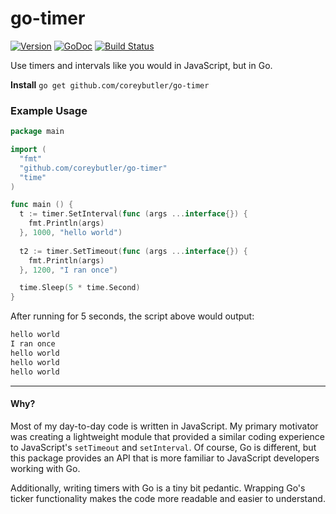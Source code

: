 # go-timer

[![Version](https://img.shields.io/github/tag/coreybutler/go-timer.svg)](https://github.com/coreybutler/go-timer)
[![GoDoc](https://godoc.org/github.com/coreybutler/go-timer?status.svg)](https://godoc.org/github.com/coreybutler/go-timer)
[![Build Status](https://travis-ci.org/coreybutler/go-timer.svg?branch=master)](https://travis-ci.org/coreybutler/go-timer)

Use timers and intervals like you would in JavaScript, but in Go.

**Install** `go get github.com/coreybutler/go-timer`

### Example Usage

```go
package main

import (
  "fmt"
  "github.com/coreybutler/go-timer"
  "time"
)

func main () {
  t := timer.SetInterval(func (args ...interface{}) {
    fmt.Println(args)
  }, 1000, "hello world")
  
  t2 := timer.SetTimeout(func (args ...interface{}) {
    fmt.Println(args)
  }, 1200, "I ran once")

  time.Sleep(5 * time.Second)
}
```

After running for 5 seconds, the script above would output:

```sh
hello world
I ran once
hello world
hello world
hello world
```

---

#### Why?

Most of my day-to-day code is written in JavaScript. My primary motivator was creating a lightweight module that provided a similar coding experience to JavaScript's `setTimeout` and `setInterval`. Of course, Go is different, but this package provides an API that is more familiar to JavaScript developers working with Go.

Additionally, writing timers with Go is a tiny bit pedantic. Wrapping Go's ticker functionality makes the code more readable and easier to understand.
